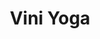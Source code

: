 ---
title: "Vini Yoga"
event_day: "thursday"
start_time: 2017-08-01T20:00:00Z
end_time: 2017-08-01T21:00:00Z
level: "Mixed Ability"
associate: "Barbara"
price: "£10 (£8 block booking)"
room: "Studio"
term: "Ongoing"
---